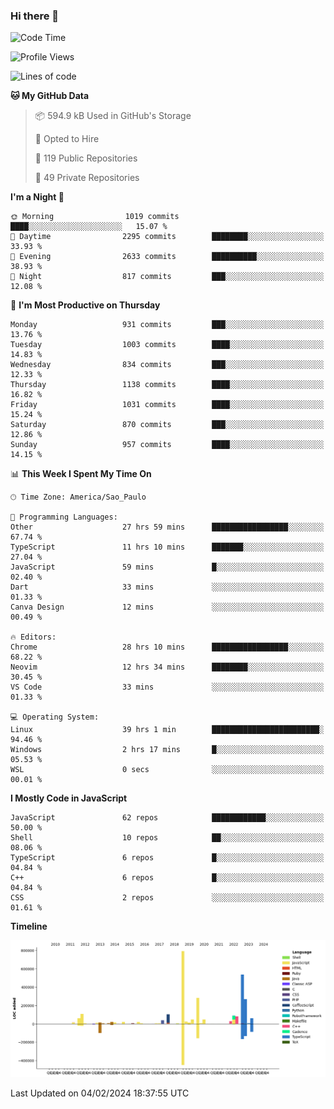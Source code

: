 ### Hi there 👋

<!--START_SECTION:waka-->
![Code Time](http://img.shields.io/badge/Code%20Time-5%2C582%20hrs%2055%20mins-blue)

![Profile Views](http://img.shields.io/badge/Profile%20Views-2-blue)

![Lines of code](https://img.shields.io/badge/From%20Hello%20World%20I%27ve%20Written-2.8%20million%20lines%20of%20code-blue)

**🐱 My GitHub Data** 

> 📦 594.9 kB Used in GitHub's Storage 
 > 
> 💼 Opted to Hire
 > 
> 📜 119 Public Repositories 
 > 
> 🔑 49 Private Repositories 
 > 
**I'm a Night 🦉** 

```text
🌞 Morning                1019 commits        ████░░░░░░░░░░░░░░░░░░░░░   15.07 % 
🌆 Daytime                2295 commits        ████████░░░░░░░░░░░░░░░░░   33.93 % 
🌃 Evening                2633 commits        ██████████░░░░░░░░░░░░░░░   38.93 % 
🌙 Night                  817 commits         ███░░░░░░░░░░░░░░░░░░░░░░   12.08 % 
```
📅 **I'm Most Productive on Thursday** 

```text
Monday                   931 commits         ███░░░░░░░░░░░░░░░░░░░░░░   13.76 % 
Tuesday                  1003 commits        ████░░░░░░░░░░░░░░░░░░░░░   14.83 % 
Wednesday                834 commits         ███░░░░░░░░░░░░░░░░░░░░░░   12.33 % 
Thursday                 1138 commits        ████░░░░░░░░░░░░░░░░░░░░░   16.82 % 
Friday                   1031 commits        ████░░░░░░░░░░░░░░░░░░░░░   15.24 % 
Saturday                 870 commits         ███░░░░░░░░░░░░░░░░░░░░░░   12.86 % 
Sunday                   957 commits         ████░░░░░░░░░░░░░░░░░░░░░   14.15 % 
```


📊 **This Week I Spent My Time On** 

```text
🕑︎ Time Zone: America/Sao_Paulo

💬 Programming Languages: 
Other                    27 hrs 59 mins      █████████████████░░░░░░░░   67.74 % 
TypeScript               11 hrs 10 mins      ███████░░░░░░░░░░░░░░░░░░   27.04 % 
JavaScript               59 mins             █░░░░░░░░░░░░░░░░░░░░░░░░   02.40 % 
Dart                     33 mins             ░░░░░░░░░░░░░░░░░░░░░░░░░   01.33 % 
Canva Design             12 mins             ░░░░░░░░░░░░░░░░░░░░░░░░░   00.49 % 

🔥 Editors: 
Chrome                   28 hrs 10 mins      █████████████████░░░░░░░░   68.22 % 
Neovim                   12 hrs 34 mins      ████████░░░░░░░░░░░░░░░░░   30.45 % 
VS Code                  33 mins             ░░░░░░░░░░░░░░░░░░░░░░░░░   01.33 % 

💻 Operating System: 
Linux                    39 hrs 1 min        ████████████████████████░   94.46 % 
Windows                  2 hrs 17 mins       █░░░░░░░░░░░░░░░░░░░░░░░░   05.53 % 
WSL                      0 secs              ░░░░░░░░░░░░░░░░░░░░░░░░░   00.01 % 
```

**I Mostly Code in JavaScript** 

```text
JavaScript               62 repos            ████████████░░░░░░░░░░░░░   50.00 % 
Shell                    10 repos            ██░░░░░░░░░░░░░░░░░░░░░░░   08.06 % 
TypeScript               6 repos             █░░░░░░░░░░░░░░░░░░░░░░░░   04.84 % 
C++                      6 repos             █░░░░░░░░░░░░░░░░░░░░░░░░   04.84 % 
CSS                      2 repos             ░░░░░░░░░░░░░░░░░░░░░░░░░   01.61 % 
```



**Timeline**

![Lines of Code chart](https://raw.githubusercontent.com/jampow/jampow/master/assets/bar_graph.png)


 Last Updated on 04/02/2024 18:37:55 UTC
<!--END_SECTION:waka-->
